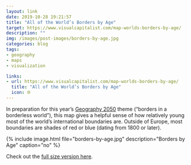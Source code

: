 ```yaml
---
layout: link
date: 2019-10-28 19:21:57
title: "All of the World’s Borders by Age"
target: https://www.visualcapitalist.com/map-worlds-borders-by-age/
description: ""
img: /images/post-images/borders-by-age.jpg
categories: blog
tags:
- geography
- maps
- visualization

links:
- url: https://www.visualcapitalist.com/map-worlds-borders-by-age/
  title: "All of the World’s Borders by Age"
  icon: 🌐
---
```


In preparation for this year’s [Geography 2050](http://2019.geography2050.org/ "Geography 2050") theme (“borders in a borderless world”), this map gives a helpful sense of how relatively young most of the world’s international boundaries are. Outside of Europe, most boundaries are shades of red or blue (dating from 1800 or later).

{% include image.html file="borders-by-age.jpg" description="Borders by Age" caption="no" %}

Check out the [full size version here](https://www.visualcapitalist.com/wp-content/uploads/2018/01/age-of-borders.html "Age of Borders").
